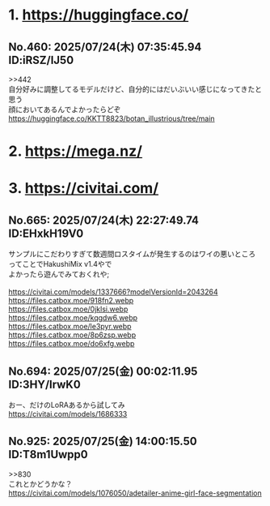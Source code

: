 # 1. https://huggingface.co/
## No.460:	2025/07/24(木) 07:35:45.94 ID:iRSZ/IJ50
 \>\>442 <br> 自分好みに調整してるモデルだけど、自分的にはだいぶいい感じになってきたと思う <br> 顔においてあるんでよかったらどぞ <br> <a href='https://huggingface.co/KKTT8823/botan_illustrious/tree/main'>https://huggingface.co/KKTT8823/botan_illustrious/tree/main</a> 
<br>

# 2. https://mega.nz/
# 3. https://civitai.com/
## No.665:	2025/07/24(木) 22:27:49.74 ID:EHxkH19V0
 サンプルにこだわりすぎて数週間ロスタイムが発生するのはワイの悪いところ <br> ってことでHakushiMix v1.4やで <br> よかったら遊んでみておくれや; <br>  <br> <a href='https://civitai.com/models/1337666?modelVersionId=2043264'>https://civitai.com/models/1337666?modelVersionId=2043264</a> <br> <a href='https://files.catbox.moe/918fn2.webp'>https://files.catbox.moe/918fn2.webp</a> <br> <a href='https://files.catbox.moe/0jklsi.webp'>https://files.catbox.moe/0jklsi.webp</a> <br> <a href='https://files.catbox.moe/kqgdw6.webp'>https://files.catbox.moe/kqgdw6.webp</a> <br> <a href='https://files.catbox.moe/le3pyr.webp'>https://files.catbox.moe/le3pyr.webp</a> <br> <a href='https://files.catbox.moe/8p6zsp.webp'>https://files.catbox.moe/8p6zsp.webp</a> <br> <a href='https://files.catbox.moe/do6xfg.webp'>https://files.catbox.moe/do6xfg.webp</a> 
<br>

## No.694:	2025/07/25(金) 00:02:11.95 ID:3HY/IrwK0
 おー、だけのLoRAあるから試してみ <br> <a href='https://civitai.com/models/1686333'>https://civitai.com/models/1686333</a> 
<br>

## No.925:	2025/07/25(金) 14:00:15.50 ID:T8m1Uwpp0
 \>\>830 <br> これとかどうかな？ <br> <a href='https://civitai.com/models/1076050/adetailer-anime-girl-face-segmentation'>https://civitai.com/models/1076050/adetailer-anime-girl-face-segmentation</a> 
<br>


